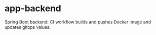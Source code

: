 # app-backend

Spring Boot backend. CI workflow builds and pushes Docker image and updates gitops values.
